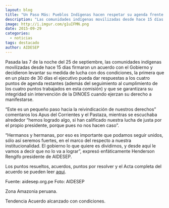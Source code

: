```yaml
---
layout: blog
title: "Un Paso Más: Pueblos Indígenas hacen respetar su agenda frente al gobierno sobre el Lote 192"
description: "Las comunidades indígenas movilizadas desde hace 15 días firmaron un acuerdo con el Gobierno y decidieron levantar su medida de lucha con dos condiciones."
image: http://i.imgur.com/g1uIFMN.png
date: 2015-09-29
categories:
  - noticias
tags: destacado
author: AIDESEP
---
```


Pasada las 7 de la noche del 25 de septiembre, las comunidades indígenas movilizadas desde hace 15 días firmaron un acuerdo con el Gobierno y decidieron levantar su medida de lucha con dos condiciones, la primera que en un plazo de 30 días el ejecutivo pueda dar respuestas a los cuatro puntos de agenda restantes (además del seguimiento al cumplimiento de los cuatro puntos trabajados en esta comisión) y que se garantizara su integridad sin intervención de la DINOES cuando ejerzan su derecho a manifestarse.

“Este es un pequeño paso hacia la reivindicación de nuestros derechos” comentaros los Apus del Corrientes y el Pastaza, mientras se escuchaba alrededor “hemos logrado algo, si han calificado nuestra lucha de justa por el propio presidente, porque pues no nos hacen caso”.

“Hermanos y hermanas, por eso es importante que podamos seguir unidos, sólo así seremos fuertes, en el marco del respecto a nuestra institucionalidad. El gobierno lo que quiere es dividirnos, y desde aquí le vamos a decir que no lo va a lograr”, expresó enfáticamente Henderson Rengifo presidente de AIDESEP.

Los puntos resueltos, acuerdos, puntos por resolver y el Acta completa del acuerdo se pueden leer [aqui](http://www.aidesep.org.pe/un-paso-mas-pp-ii-hacen-respetar-su-agenda-frente-al-gobierno-sobre-el-lote-192/).


Fuente: aidesep.org.pe
Foto: AIDESEP

<span class="label label-default">Zona</span> Amazonia peruana.

<span class="label label-default">Tendencia</span> Acuerdo alcanzado con condiciones.
